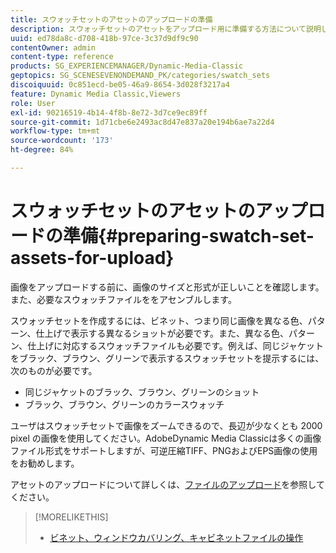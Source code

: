 ```yaml
---
title: スウォッチセットのアセットのアップロードの準備
description: スウォッチセットのアセットをアップロード用に準備する方法について説明します。
uuid: ed78da8c-d708-418b-97ce-3c37d9df9c90
contentOwner: admin
content-type: reference
products: SG_EXPERIENCEMANAGER/Dynamic-Media-Classic
geptopics: SG_SCENESEVENONDEMAND_PK/categories/swatch_sets
discoiquuid: 0c851ecd-be05-46a9-8654-3d028f3217a4
feature: Dynamic Media Classic,Viewers
role: User
exl-id: 90216519-4b14-4f8b-8e72-3d7ce9ec89ff
source-git-commit: 1d71cbe6e2493ac8d47e837a20e194b6ae7a22d4
workflow-type: tm+mt
source-wordcount: '173'
ht-degree: 84%

---
```


# スウォッチセットのアセットのアップロードの準備{#preparing-swatch-set-assets-for-upload}

画像をアップロードする前に、画像のサイズと形式が正しいことを確認します。また、必要なスウォッチファイルををアセンブルします。

スウォッチセットを作成するには、ビネット、つまり同じ画像を異なる色、パターン、仕上げで表示する異なるショットが必要です。また、異なる色、パターン、仕上げに対応するスウォッチファイルも必要です。例えば、同じジャケットをブラック、ブラウン、グリーンで表示するスウォッチセットを提示するには、次のものが必要です。

* 同じジャケットのブラック、ブラウン、グリーンのショット
* ブラック、ブラウン、グリーンのカラースウォッチ

ユーザはスウォッチセットで画像をズームできるので、長辺が少なくとも 2000 pixel の画像を使用してください。AdobeDynamic Media Classicは多くの画像ファイル形式をサポートしますが、可逆圧縮TIFF、PNGおよびEPS画像の使用をお勧めします。

アセットのアップロードについて詳しくは、[ファイルのアップロード](uploading-files.md#uploading_files)を参照してください。

>[!MORELIKETHIS]
>
>* [ビネット、ウィンドウカバリング、キャビネットファイルの操作](vignette-window-covering-cabinet-files.md#working_with_vignette_window_covering_and_cabinet_files)

